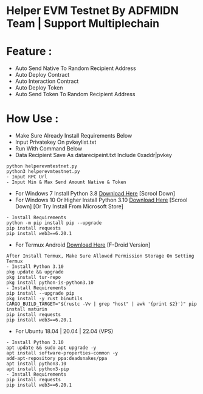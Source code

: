# Helper EVM Testnet By ADFMIDN Team | Support Multiplechain
# Feature :
- Auto Send Native To Random Recipient Address
- Auto Deploy Contract
- Auto Interaction Contract
- Auto Deploy Token
- Auto Send Token To Random Recipient Address

# How Use :
- Make Sure Already Install Requirements Below
- Input Privatekey On pvkeylist.txt
- Run With Command Below
- Data Recipient Save As datarecipeint.txt Include 0xaddr|pvkey
```
python helperevmtestnet.py
python3 helperevmtestnet.py
- Input RPC Url
- Input Min & Max Send Amount Native & Token
```
  
- For Windows 7 Install Python 3.8 [Download Here](https://www.python.org/downloads/release/python-380/) [Scrool Down]
- For Windows 10 Or Higher Install Python 3.10 [Download Here](https://www.python.org/downloads/release/python-3100/) [Scrool Down] [Or Try Install From Microsoft Store]
```
- Install Requirements
python -m pip install pip --upgrade
pip install requests
pip install web3==6.20.1
```
- For Termux Android [Download Here](https://f-droid.org/repo/com.termux_1020.apk) [F-Droid Version]
```
After Install Termux, Make Sure Allowed Permission Storage On Setting Termux
- Install Python 3.10
pkg update && upgrade
pkg install tur-repo
pkg install python-is-python3.10
- Install Requirements
pip install --upgrade pip
pkg install -y rust binutils
CARGO_BUILD_TARGET="$(rustc -Vv | grep "host" | awk '{print $2}')" pip install maturin
pip install requests
pip install web3==6.20.1
```
- For Ubuntu 18.04 | 20.04 | 22.04 (VPS)
```
- Install Python 3.10
apt update && sudo apt upgrade -y
apt install software-properties-common -y
add-apt-repository ppa:deadsnakes/ppa
apt install python3.10
apt install python3-pip
- Install Requirements
pip install requests
pip install web3==6.20.1
```
